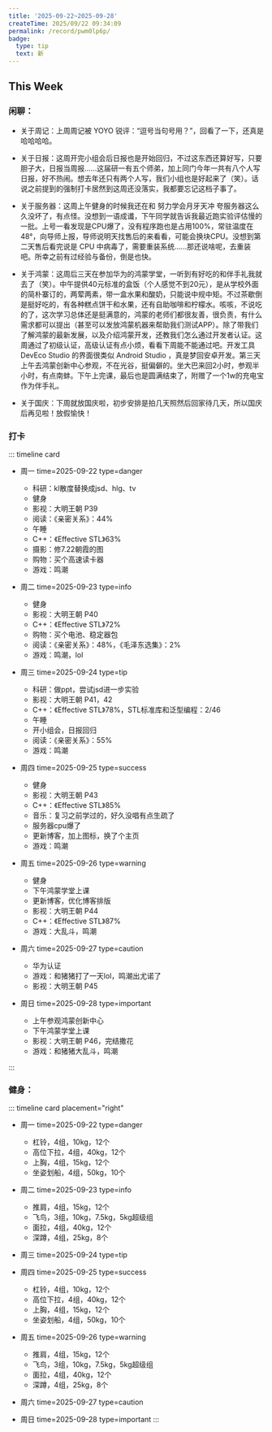 ```yaml
---
title: '2025-09-22~2025-09-28'
createTime: 2025/09/22 09:34:09
permalink: /record/pwm0lp6p/
badge:
  type: tip
  text: 新
---
```


## This Week

### 闲聊：

- 关于周记：上周周记被 YOYO 锐评：“逗号当句号用？”，回看了一下，还真是哈哈哈哈。

- 关于日报：这周开完小组会后日报也是开始回归，不过这东西还算好写，只要胆子大，日报当周报......这届研一有五个师弟，加上同门今年一共有八个人写日报，好不热闹。想去年还只有两个人写，我们小组也是好起来了（笑）。话说之前提到的强制打卡居然到这周还没落实，我都要忘记这档子事了。

- 关于服务器：这周上午健身的时候我还在和 努力学会月牙天冲 夸服务器这么久没坏了，有点怪。没想到一语成谶，下午同学就告诉我最近跑实验评估慢的一批。上号一看发现是CPU爆了，没有程序跑也是占用100%，常驻温度在48°，向导师上报，导师说明天找售后的来看看，可能会换块CPU。没想到第二天售后看完说是 CPU 中病毒了，需要重装系统......那还说啥呢，去重装吧。所幸之前有过经验与备份，倒是也快。

- 关于鸿蒙：这周后三天在参加华为的鸿蒙学堂，一听到有好吃的和伴手礼我就去了（笑）。中午提供40元标准的盒饭（个人感觉不到20元），是从学校外面的简朴寨订的，两荤两素，带一盒水果和酸奶，只能说中规中矩。不过茶歇倒是挺好吃的，有各种糕点饼干和水果，还有自助咖啡和柠檬水。咳咳，不说吃的了，这次学习总体还是挺满意的，鸿蒙的老师们都很友善，很负责，有什么需求都可以提出（甚至可以发放鸿蒙机器来帮助我们测试APP）。除了带我们了解鸿蒙的最新发展，以及介绍鸿蒙开发，还教我们怎么通过开发者认证。这周通过了初级认证，高级认证有点小烦，看看下周能不能通过吧。开发工具 DevEco Studio 的界面很类似 Android Studio ，真是梦回安卓开发。第三天上午去鸿蒙创新中心参观，不在光谷，挺偏僻的。坐大巴来回2小时，参观半小时，有点南蚌。下午上完课，最后也是圆满结束了，附赠了一个1w的充电宝作为伴手礼。

- 关于国庆：下周就放国庆啦，初步安排是拍几天照然后回家待几天，所以国庆后再见啦！放假愉快！


### 打卡

::: timeline card
- 周一
  time=2025-09-22 type=danger

    - 科研：kl散度替换成jsd、hlg、tv
    - 健身
    - 影视：大明王朝 P39
    - 阅读：《亲密关系》：44%
    - 午睡
    - C++：《Effective STL》63%
    - 摄影：修7.22朝霞的图
    - 购物：买个高速读卡器
    - 游戏：鸣潮


- 周二
  time=2025-09-23 type=info

    - 健身
    - 影视：大明王朝 P40
    - C++：《Effective STL》72%
    - 购物：买个电池、稳定器包
    - 阅读：《亲密关系》：48%，《毛泽东选集》：2%
    - 游戏：鸣潮，lol



- 周三
  time=2025-09-24 type=tip

  - 科研：做ppt，尝试jsd进一步实验
  - 影视：大明王朝 P41，42
  - C++：《Effective STL》78%，STL标准库和泛型编程：2/46
  - 午睡
  - 开小组会，日报回归
  - 阅读：《亲密关系》：55%
  - 游戏：鸣潮


- 周四
  time=2025-09-25 type=success

  - 健身
  - 影视：大明王朝 P43
  - C++：《Effective STL》85%
  - 音乐：复习之前学过的，好久没唱有点生疏了
  - 服务器cpu爆了
  - 更新博客，加上图标，换了个主页
  - 游戏：鸣潮

- 周五
  time=2025-09-26 type=warning

  - 健身
  - 下午鸿蒙学堂上课
  - 更新博客，优化博客排版
  - 影视：大明王朝 P44
  - C++：《Effective STL》87%
  - 游戏：大乱斗，鸣潮


- 周六
  time=2025-09-27 type=caution

  - 华为认证
  - 游戏：和猪猪打了一天lol，鸣潮出尤诺了
  - 影视：大明王朝 P45

- 周日
  time=2025-09-28 type=important

  - 上午参观鸿蒙创新中心
  - 下午鸿蒙学堂上课
  - 影视：大明王朝 P46，完结撒花
  - 游戏：和猪猪大乱斗，鸣潮


:::



### 健身：

::: timeline card placement="right"
- 周一
  time=2025-09-22 type=danger

  - 杠铃，4组，10kg，12个
  - 高位下拉，4组，40kg，12个
  - 上胸，4组，15kg，12个
  - 坐姿划船，4组，50kg，10个

- 周二
  time=2025-09-23 type=info

  - 推肩，4组，15kg，12个
  - 飞鸟，3组，10kg，7.5kg，5kg超级组
  - 面拉，4组，40kg，12个
  - 深蹲，4组，25kg，8个


- 周三
  time=2025-09-24 type=tip



- 周四
  time=2025-09-25 type=success

  - 杠铃，4组，10kg，12个
  - 高位下拉，4组，40kg，12个
  - 上胸，4组，15kg，12个
  - 坐姿划船，4组，50kg，10个

- 周五
  time=2025-09-26 type=warning

  - 推肩，4组，15kg，12个
  - 飞鸟，3组，10kg，7.5kg，5kg超级组
  - 面拉，4组，40kg，12个
  - 深蹲，4组，25kg，8个

- 周六
  time=2025-09-27 type=caution



- 周日
  time=2025-09-28 type=important
:::
